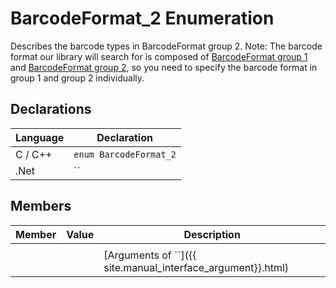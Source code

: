 # BarcodeFormat_2 Enumeration
Describes the barcode types in BarcodeFormat group 2. Note: The barcode format our library will search for is composed of [BarcodeFormat group 1](BarcodeFormat.md) and [BarcodeFormat group 2](BarcodeFormat_2.md), so you need to specify the barcode format in group 1 and group 2 individually.


## Declarations
   
| Language | Declaration |
| -------- | ----------- |
| C / C++ | `enum BarcodeFormat_2` |
| .Net | `` |


## Members
   
| Member | Value | Description |
| ------ | ----- | ----------- |
|  |  |  |
|  |  |  [Arguments of ``]({{ site.manual_interface_argument}}.html) |

